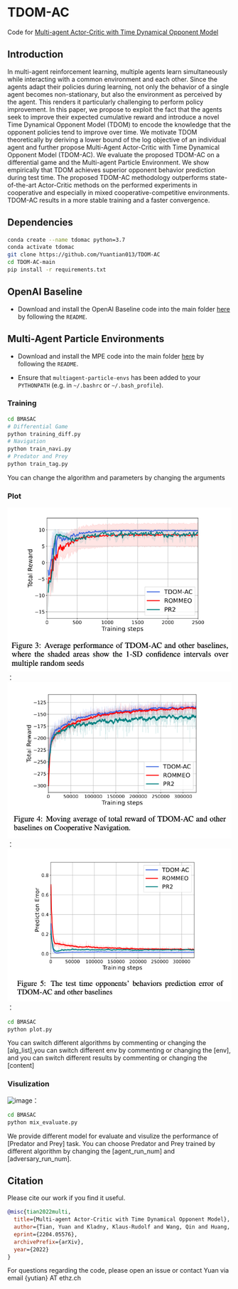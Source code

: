 # TDOM-AC
Code for [Multi-agent Actor-Critic with Time Dynamical Opponent Model](https://arxiv.org/pdf/2204.05576)


## Introduction
In multi-agent reinforcement learning, multiple agents learn simultaneously while interacting with a common environment and each other. Since the agents adapt their policies during learning, not only the behavior of a single agent becomes non-stationary, but also the environment as perceived by the agent. This renders it particularly challenging to perform policy improvement. In this paper, we propose to exploit the fact that the agents seek to improve their expected cumulative reward and introduce a novel Time Dynamical Opponent Model (TDOM) to encode the knowledge that the opponent policies tend to improve over time. We motivate TDOM theoretically by deriving a lower bound of the log objective of an individual agent and further propose Multi-Agent Actor-Critic with Time Dynamical Opponent Model (TDOM-AC). We evaluate the proposed TDOM-AC on a differential game and the Multi-agent Particle Environment. We show empirically that TDOM achieves superior opponent behavior prediction during test time. The proposed TDOM-AC methodology outperforms state-of-the-art Actor-Critic methods on the performed experiments in cooperative and especially in mixed cooperative-competitive environments. TDOM-AC results in a more stable training and a faster convergence.

## Dependencies
```bash
conda create --name tdomac python=3.7
conda activate tdomac
git clone https://github.com/Yuantian013/TDOM-AC
cd TDOM-AC-main
pip install -r requirements.txt
```
## OpenAI Baseline
- Download and install the OpenAI Baseline code into the main folder [here](https://github.com/openai/baselines)
by following the `README`.

## Multi-Agent Particle Environments

- Download and install the MPE code into the main folder [here](https://github.com/openai/multiagent-particle-envs)
by following the `README`.

- Ensure that `multiagent-particle-envs` has been added to your `PYTHONPATH` (e.g. in `~/.bashrc` or `~/.bash_profile`).

### Training
```bash
cd BMASAC
# Differential Game
python training_diff.py 
# Navigation
python train_navi.py
# Predator and Prey
python train_tag.py
```
You can change the algorithm and parameters by changing the arguments

### Plot
![image](https://github.com/Yuantian013/TDOM-AC/blob/main/git1.png)：
![image](https://github.com/Yuantian013/TDOM-AC/blob/main/git2.png)：
![image](https://github.com/Yuantian013/TDOM-AC/blob/main/git3.png)：
```bash
cd BMASAC
python plot.py
```

You can switch different algorithms by commenting or changing the [alg_list],you can switch different env by commenting or changing the [env], and you can switch different results by commenting or changing the [content]

### Visulization
![image](https://github.com/Yuantian013/TDOM-AC/blob/main/p7p.gif)：

```bash
cd BMASAC
python mix_evaluate.py
```

We provide different model for evaluate and visulize the performance of [Predator and Prey] task. You can choose Predator and Prey trained by different algorithm by changing the [agent_run_num] and [adversary_run_num].


## Citation
Please cite our work if you find it useful.
```bibtex
@misc{tian2022multi,
  title={Multi-agent Actor-Critic with Time Dynamical Opponent Model},
  author={Tian, Yuan and Kladny, Klaus-Rudolf and Wang, Qin and Huang, Zhiwu and Fink, Olga},
  eprint={2204.05576},
  archivePrefix={arXiv},
  year={2022}
}
```
For questions regarding the code, please open an issue or contact Yuan via email {yutian} AT ethz.ch
